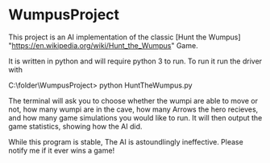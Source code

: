 # WumpusProject


This project is an AI implementation of the classic [Hunt the Wumpus] "https://en.wikipedia.org/wiki/Hunt_the_Wumpus" Game.

 It is written in python and will require python 3 to run. To run it run the driver with 
 
C:\folder\WumpusProject> python HuntTheWumpus.py

The terminal will ask you to choose whether the wumpi are able to move or not, how many wumpi are in the cave, 
how many Arrows the hero recieves, and how many game simulations you would like to run.
It will then output the game statistics, showing how the AI did.

While this program is stable, The AI is astoundlingly ineffective. Please notify me if it ever wins a game!

